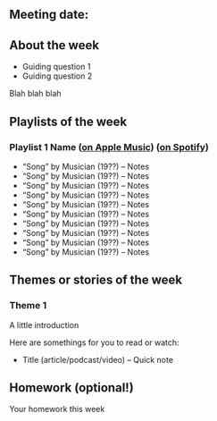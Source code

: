 ## Meeting date: 
## About the week
- Guiding question 1
- Guiding question 2

Blah blah blah
## Playlists of the week
### Playlist 1 Name ([on Apple Music](link)) ([on Spotify](link))
- “Song” by Musician (19??) – Notes
- “Song” by Musician (19??) – Notes
- “Song” by Musician (19??) – Notes
- “Song” by Musician (19??) – Notes
- “Song” by Musician (19??) – Notes
- “Song” by Musician (19??) – Notes
- “Song” by Musician (19??) – Notes
- “Song” by Musician (19??) – Notes
- “Song” by Musician (19??) – Notes
- “Song” by Musician (19??) – Notes

## Themes or stories of the week
### Theme 1
A little introduction

Here are somethings for you to read or watch:
- Title (article/podcast/video) – Quick note

## Homework (optional!)
Your homework this week